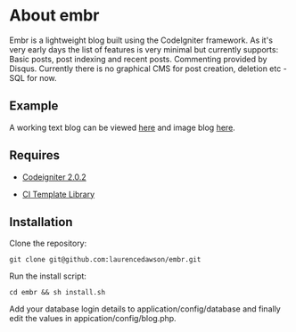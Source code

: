 # About embr

Embr is a lightweight blog built using the CodeIgniter framework. As it's very early days the list of features is very minimal but currently supports: Basic posts, post indexing and recent posts. Commenting provided by Disqus. Currently there is no graphical CMS for post creation, deletion etc - SQL for now.

## Example

A working text blog can be viewed [here](http://blog.laurencedawson.com/) and image blog [here](http://images.laurencedawson.com/).

## Requires

* [Codeigniter 2.0.2](http://codeigniter.com/download_files/reactor/CodeIgniter_2.0.2.zip)

* [CI Template Library](http://williamsconcepts.com/ci/codeigniter/libraries/template/)

## Installation

Clone the repository:

	git clone git@github.com:laurencedawson/embr.git

Run the install script:

	cd embr && sh install.sh

Add your database login details to application/config/database and finally edit the values in appication/config/blog.php.